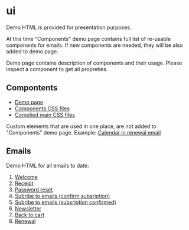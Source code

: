# ui

Demo HTML is provided for presentation purposes. 

At this time "Components" demo page contains full list of re-usable components for emails. If new components are needed, they will be also added to demo page. 

Demo page contains description of components and their usage. Please inspect a component to get all propreties.

## Compontents

* [Demo page](https://blstgr.github.io/ui/email/lib.html)
* [Components CSS files](https://github.com/blstgr/ui/tree/master/email/components-css)
* [Complied main CSS files](https://blstgr.github.io/ui/email/email.css)

Custom elements that are used in one place, are not added to "Components" demo page. Example: [Calendar in renewal email](https://blstgr.github.io/ui/email/7-renewal.html)


## Emails 

Demo HTML for all emails to date:
1. [Welcome](https://blstgr.github.io/ui/email/1-welcome.html)
2. [Receipt](https://blstgr.github.io/ui/email/2-receipt.html)
3. [Password reset](https://blstgr.github.io/ui/email/3-pwd-reset.html)
4. [Subribe to emails (confirm subsription)](https://blstgr.github.io/ui/email/4-subsription-confirm.html)
5. [Subribe to emails (subsription confirmed)](https://blstgr.github.io/ui/email/4-subsription-confirmed.html)
6. [Newsletter](https://blstgr.github.io/ui/email/5-newsletter.html)
7. [Back to cart](https://blstgr.github.io/ui/email/6-back-to-cart.html)
8. [Renewal](https://blstgr.github.io/ui/email/7-renewal.html)
